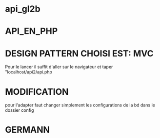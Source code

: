 # api_gl2b
# API_EN_PHP
# DESIGN PATTERN CHOISI EST: MVC

Pour le lancer il suffit d'aller sur le navigateur et taper "localhost/api2/api.php

# MODIFICATION
pour l'adapter faut changer simplement les configurations de la bd dans le dossier config

# GERMANN